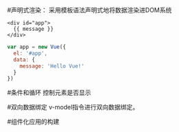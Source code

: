 #声明式渲染：
采用模板语法声明式地将数据渲染进DOM系统

```vue
<div id="app">
  {{ message }}
</div>

```
```javascript
var app = new Vue({
  el: '#app',
  data: {
    message: 'Hello Vue!'
  }
})
```
#条件和循环
控制元素是否显示  

#双向数据绑定
v-model指令进行双向数据绑定。  





#组件化应用的构建







